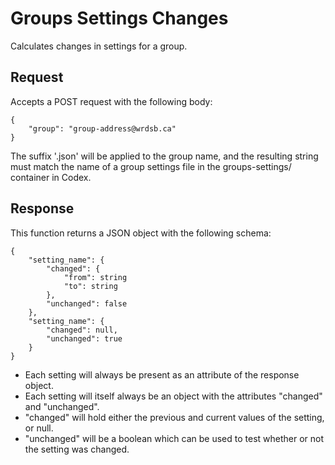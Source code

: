 # Groups Settings Changes
Calculates changes in settings for a group.

## Request
Accepts a POST request with the following body:

    {
        "group": "group-address@wrdsb.ca"
    }

The suffix '.json' will be applied to the group name, and the resulting
string must match the name of a group settings file in the groups-settings/
container in Codex.

## Response
This function returns a JSON object with the following schema:

    {
        "setting_name": {
            "changed": {
                "from": string
                "to": string
            },
            "unchanged": false
        },
        "setting_name": {
            "changed": null,
            "unchanged": true
        }
    }

* Each setting will always be present as an attribute of the response object.
* Each setting will itself always be an object with the attributes "changed" and "unchanged".
* "changed" will hold either the previous and current values of the setting, or null.
* "unchanged" will be a boolean which can be used to test whether or not the setting was changed.
